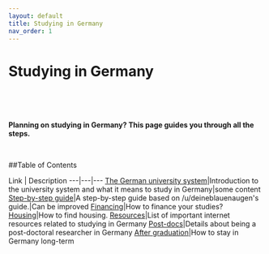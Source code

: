 ```yaml
---
layout: default
title: Studying in Germany
nav_order: 1
---
```


# Studying in Germany
&nbsp;


&nbsp;



**Planning on studying in Germany? This page guides you through all the steps.**

&nbsp;


##Table of Contents

Link | Description
---|---|---
[The German university system](/r/germany/wiki/studying/general)|Introduction to the university system and what it means to study in Germany|some content
[Step-by-step guide](/r/germany/wiki/studying/guide)|A step-by-step guide based on /u/deineblauenaugen's guide.|Can be improved
[Financing](/r/germany/wiki/studying/financing)|How to finance your studies?
[Housing](/r/germany/wiki/studying/housing)|How to find housing.
[Resources](/r/germany/wiki/studying/resources)|List of important internet resources related to studying in Germany
[Post-docs](/r/germany/wiki/studying/research)|Details about being a post-doctoral researcher in Germany
[After graduation](/r/germany/wiki/studying/immigration)|How to stay in Germany long-term



&nbsp;
